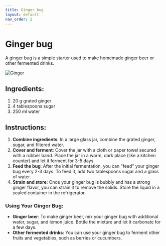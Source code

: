 ```yaml
---
title: Ginger bug
layout: default
nav_order: 2
---
```

# Ginger bug

A ginger bug is a simple starter used to make homemade ginger beer or other fermented drinks.

![Ginger](../Resources/Images/ginger.jpg)

## Ingredients:

1. 20 g grated ginger  
2. 4 tablespoons sugar  
3. 250 ml water  

## Instructions:

1. **Combine ingredients**: In a large glass jar, combine the grated ginger, sugar, and filtered water.  
2. **Cover and ferment**: Cover the jar with a cloth or paper towel secured with a rubber band. Place the jar in a warm, dark place (like a kitchen counter) and let it ferment for 3-5 days.  
3. **Feed the bug**: After the initial fermentation, you can "feed" your ginger bug every 2-3 days. To feed it, add two tablespoons sugar and a glass of water.  
4. **Strain and store**: Once your ginger bug is bubbly and has a strong ginger flavor, you can strain it to remove the solids. Store the liquid in a sealed container in the refrigerator.  

### Using Your Ginger Bug:

- **Ginger beer**: To make ginger beer, mix your ginger bug with additional water, sugar, and lemon juice. Bottle the mixture and let it carbonate for a few days.  
- **Other fermented drinks**: You can use your ginger bug to ferment other fruits and vegetables, such as berries or cucumbers.  
